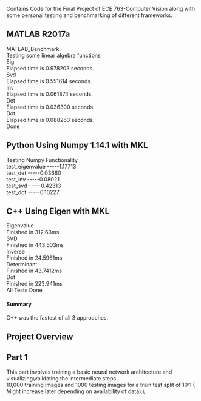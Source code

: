 Contains Code for the Final Project of ECE 763-Computer Vision along with some personal testing and benchmarking of different frameworks.

## MATLAB R2017a 

MATLAB_Benchmark \
Testing some linear algebra functions \
Eig \
Elapsed time is 0.978203 seconds. \
Svd \
Elapsed time is 0.551614 seconds. \
Inv \
Elapsed time is 0.061874 seconds. \
Det \
Elapsed time is 0.036300 seconds. \
Dot \
Elapsed time is 0.088263 seconds. \
Done


## Python Using Numpy 1.14.1 with MKL  

 Testing Numpy Functionality\
test_eigenvalue -----1.17713\
  test_det -----0.03660\
  test_inv -----0.08021\
  test_svd -----0.42313\
  test_dot -----0.10227

## C++ Using Eigen with MKL

Eigenvalue\
Finished in 312.63ms\
SVD\
Finished in 443.503ms\
Inverse\
Finished in 24.5961ms\
Determinant\
Finished in 43.7412ms\
Dot\
Finished in 223.941ms\
All Tests Done

#### Summary
C++ was the fastest of all 3 approaches.


## Project Overview
## Part 1
This part involves training a basic neural network architecture and visualizing\validating the intermediate steps.\
10,000 training images and 1000 testing images for a train test split of 10:1 ( Might increase later depending on availability of data).\


